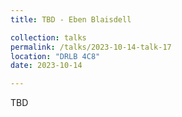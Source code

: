 ```yaml
---
title: TBD - Eben Blaisdell

collection: talks
permalink: /talks/2023-10-14-talk-17
location: "DRLB 4C8"
date: 2023-10-14

---
```


TBD
